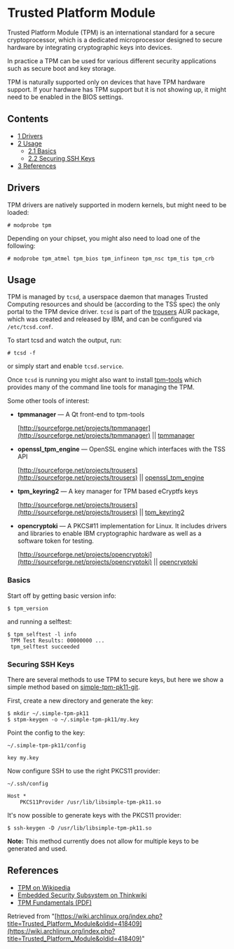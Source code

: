 # Trusted Platform Module

Trusted Platform Module (TPM) is an international standard for a secure cryptoprocessor, which is a dedicated microprocessor designed to secure hardware by integrating cryptographic keys into devices.

In practice a TPM can be used for various different security applications such as secure boot and key storage.

TPM is naturally supported only on devices that have TPM hardware support. If your hardware has TPM support but it is not showing up, it might need to be enabled in the BIOS settings.

## Contents

*   [1 Drivers](#Drivers)
*   [2 Usage](#Usage)
    *   [2.1 Basics](#Basics)
    *   [2.2 Securing SSH Keys](#Securing_SSH_Keys)
*   [3 References](#References)

## Drivers

TPM drivers are natively supported in modern kernels, but might need to be loaded:

```
# modprobe tpm

```

Depending on your chipset, you might also need to load one of the following:

```
# modprobe tpm_atmel tpm_bios tpm_infineon tpm_nsc tpm_tis tpm_crb

```

## Usage

TPM is managed by `tcsd`, a userspace daemon that manages Trusted Computing resources and should be (according to the TSS spec) the only portal to the TPM device driver. `tcsd` is part of the [trousers](https://aur.archlinux.org/packages/trousers/) AUR package, which was created and released by IBM, and can be configured via `/etc/tcsd.conf`.

To start tcsd and watch the output, run:

```
# tcsd -f

```

or simply start and enable `tcsd.service`.

Once `tcsd` is running you might also want to install [tpm-tools](https://aur.archlinux.org/packages/tpm-tools/) which provides many of the command line tools for managing the TPM.

Some other tools of interest:

*   **tpmmanager** — A Qt front-end to tpm-tools

	[http://sourceforge.net/projects/tpmmanager](http://sourceforge.net/projects/tpmmanager) || [tpmmanager](https://aur.archlinux.org/packages/tpmmanager/)

*   **openssl_tpm_engine** — OpenSSL engine which interfaces with the TSS API

	[http://sourceforge.net/projects/trousers](http://sourceforge.net/projects/trousers) || [openssl_tpm_engine](https://aur.archlinux.org/packages/openssl_tpm_engine/)

*   **tpm_keyring2** — A key manager for TPM based eCryptfs keys

	[http://sourceforge.net/projects/trousers](http://sourceforge.net/projects/trousers) || [tpm_keyring2](https://aur.archlinux.org/packages/tpm_keyring2/)

*   **opencryptoki** — A PKCS#11 implementation for Linux. It includes drivers and libraries to enable IBM cryptographic hardware as well as a software token for testing.

	[http://sourceforge.net/projects/opencryptoki](http://sourceforge.net/projects/opencryptoki) || [opencryptoki](https://aur.archlinux.org/packages/opencryptoki/)

### Basics

Start off by getting basic version info:

```
$ tpm_version

```

and running a selftest:

```
$ tpm_selftest -l info
 TPM Test Results: 00000000 ...
 tpm_selftest succeeded

```

### Securing SSH Keys

There are several methods to use TPM to secure keys, but here we show a simple method based on [simple-tpm-pk11-git](https://aur.archlinux.org/packages/simple-tpm-pk11-git/).

First, create a new directory and generate the key:

```
$ mkdir ~/.simple-tpm-pk11
$ stpm-keygen -o ~/.simple-tpm-pk11/my.key

```

Point the config to the key:

 `~/.simple-tpm-pk11/config` 

```
key my.key

```

Now configure SSH to use the right PKCS11 provider:

 `~/.ssh/config` 

```
Host *
    PKCS11Provider /usr/lib/libsimple-tpm-pk11.so

```

It's now possible to generate keys with the PKCS11 provider:

```
$ ssh-keygen -D /usr/lib/libsimple-tpm-pk11.so

```

**Note:** This method currently does not allow for multiple keys to be generated and used.

## References

*   [TPM on Wikipedia](https://en.wikipedia.org/wiki/Trusted_Platform_Module)
*   [Embedded Security Subsystem on Thinkwiki](http://www.thinkwiki.org/wiki/Embedded_Security_Subsystem)
*   [TPM Fundamentals (PDF)](http://www.cs.unh.edu/~it666/reading_list/Hardware/tpm_fundamentals.pdf)

Retrieved from "[https://wiki.archlinux.org/index.php?title=Trusted_Platform_Module&oldid=418409](https://wiki.archlinux.org/index.php?title=Trusted_Platform_Module&oldid=418409)"